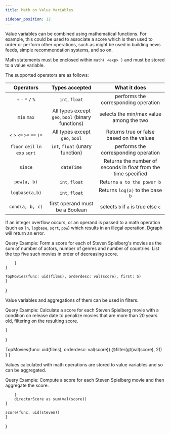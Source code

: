 ```yaml
---
title: Math on Value Variables

sidebar_position: 12
---
```


Value variables can be combined using mathematical functions.  For example, this could be used to associate a score which is then used to order or perform other operations, such as might be used in building news feeds, simple recommendation systems, and so on.

Math statements must be enclosed within `math( <exp> )` and must be stored to a value variable.

The supported operators are as follows:

| Operators                       | Types accepted                                 | What it does                                                   |
| :------------:                  | :--------------:                               | :------------------------:                                     |
| `+` `-` `*` `/` `%`             | `int`, `float`                                     | performs the corresponding operation                           |
| `min` `max`                     | All types except `geo`, `bool`  (binary functions) | selects the min/max value among the two                        |
| `<` `>` `<=` `>=` `==` `!=`     | All types except `geo`, `bool`                     | Returns true or false based on the values                      |
| `floor` `ceil` `ln` `exp` `sqrt` | `int`, `float` (unary function)                    | performs the corresponding operation                           |
| `since`                         | `dateTime`                                 | Returns the number of seconds in float from the time specified |
| `pow(a, b)`                     | `int`, `float`                                     | Returns `a to the power b`                                     |
| `logbase(a,b)`                  | `int`, `float`                                     | Returns `log(a)` to the base `b`                               |
| `cond(a, b, c)`                 | first operand must be a Boolean                | selects `b` if `a` is true else `c`                            |



If an integer overflow occurs, or an operand is passed to a math operation (such as `ln`, `logbase`, `sqrt`, `pow`)
which results in an illegal operation, Dgraph will return an error.


Query Example:  Form a score for each of Steven Spielberg's movies as the sum of number of actors, number of genres and number of countries.  List the top five such movies in order of decreasing score.



		}
	}

	TopMovies(func: uid(films), orderdesc: val(score), first: 5)
	}
}


Value variables and aggregations of them can be used in filters.

Query Example: Calculate a score for each Steven Spielberg movie with a condition on release date to penalize movies that are more than 20 years old, filtering on the resulting score.



    }
  }

  TopMovies(func: uid(films), orderdesc: val(score)) @filter(gt(val(score), 2))
  }
}



Values calculated with math operations are stored to value variables and so can be aggregated.

Query Example: Compute a score for each Steven Spielberg movie and then aggregate the score.



		}
		directorScore as sum(val(score))
	}

	score(func: uid(steven))
	}
}

